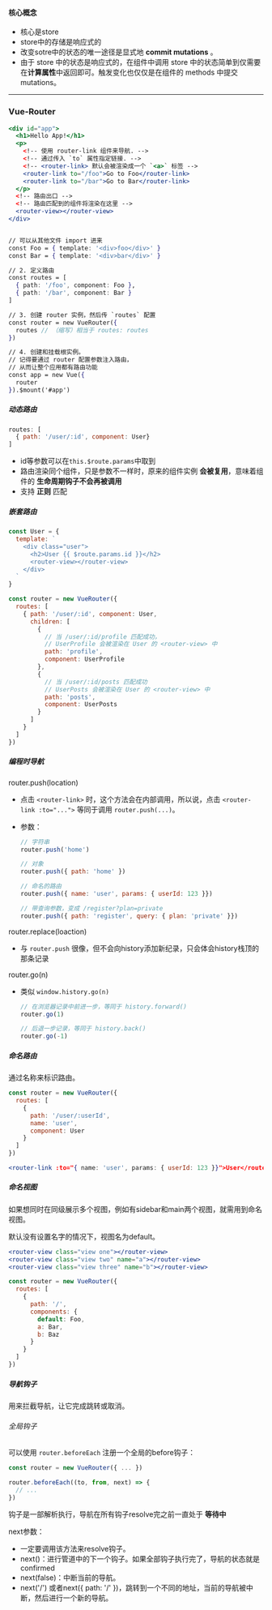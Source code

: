 #### 核心概念

- 核心是store
- store中的存储是响应式的
- 改变sotre中的状态的唯一途径是显式地 **commit mutations** 。
- 由于 store 中的状态是响应式的，在组件中调用 store 中的状态简单到仅需要在**计算属性**中返回即可。触发变化也仅仅是在组件的 methods 中提交 mutations。








---

### Vue-Router

```jsx
<div id="app">
  <h1>Hello App!</h1>
  <p>
    <!-- 使用 router-link 组件来导航. -->
    <!-- 通过传入 `to` 属性指定链接. -->
    <!-- <router-link> 默认会被渲染成一个 `<a>` 标签 -->
    <router-link to="/foo">Go to Foo</router-link>
    <router-link to="/bar">Go to Bar</router-link>
  </p>
  <!-- 路由出口 -->
  <!-- 路由匹配到的组件将渲染在这里 -->
  <router-view></router-view>
</div>


// 可以从其他文件 import 进来
const Foo = { template: '<div>foo</div>' }
const Bar = { template: '<div>bar</div>' }

// 2. 定义路由
const routes = [
  { path: '/foo', component: Foo },
  { path: '/bar', component: Bar }
]

// 3. 创建 router 实例，然后传 `routes` 配置
const router = new VueRouter({
  routes // （缩写）相当于 routes: routes
})

// 4. 创建和挂载根实例。
// 记得要通过 router 配置参数注入路由，
// 从而让整个应用都有路由功能
const app = new Vue({
  router
}).$mount('#app')
```



##### 动态路由

```javascript
routes: [
  { path: '/user/:id', component: User}
]
```

- id等参数可以在`this.$route.params`中取到
- 路由渲染同个组件，只是参数不一样时，原来的组件实例 **会被复用**，意味着组件的 **生命周期钩子不会再被调用**
- 支持 **正则** 匹配



##### 嵌套路由

```jsx
const User = {
  template: `
    <div class="user">
      <h2>User {{ $route.params.id }}</h2>
      <router-view></router-view>
    </div>
  `
}

const router = new VueRouter({
  routes: [
    { path: '/user/:id', component: User,
      children: [
        {
          // 当 /user/:id/profile 匹配成功，
          // UserProfile 会被渲染在 User 的 <router-view> 中
          path: 'profile',
          component: UserProfile
        },
        {
          // 当 /user/:id/posts 匹配成功
          // UserPosts 会被渲染在 User 的 <router-view> 中
          path: 'posts',
          component: UserPosts
        }
      ]
    }
  ]
})
```



##### 编程时导航

router.push(location)

- 点击 `<router-link>` 时，这个方法会在内部调用，所以说，点击 `<router-link :to="...">` 等同于调用 `router.push(...)`。

- 参数：

  ```javascript
  // 字符串
  router.push('home')

  // 对象
  router.push({ path: 'home' })

  // 命名的路由
  router.push({ name: 'user', params: { userId: 123 }})

  // 带查询参数，变成 /register?plan=private
  router.push({ path: 'register', query: { plan: 'private' }})
  ```



router.replace(loaction)

- 与 `router.push` 很像，但不会向history添加新纪录，只会体会history栈顶的那条记录



router.go(n)

- 类似 `window.history.go(n)`

  ```javascript
  // 在浏览器记录中前进一步，等同于 history.forward()
  router.go(1)

  // 后退一步记录，等同于 history.back()
  router.go(-1)
  ```



##### 命名路由

通过名称来标识路由。

```jsx
const router = new VueRouter({
  routes: [
    {
      path: '/user/:userId',
      name: 'user',
      component: User
    }
  ]
})

<router-link :to="{ name: 'user', params: { userId: 123 }}">User</router-link>
```





##### 命名视图

如果想同时在同级展示多个视图，例如有sidebar和main两个视图，就需用到命名视图。

默认没有设置名字的情况下，视图名为default。

```jsx
<router-view class="view one"></router-view>
<router-view class="view two" name="a"></router-view>
<router-view class="view three" name="b"></router-view>

const router = new VueRouter({
  routes: [
    {
      path: '/',
      components: {
        default: Foo,
        a: Bar,
        b: Baz
      }
    }
  ]
})
```





##### 导航钩子

用来拦截导航，让它完成跳转或取消。

###### 全局钩子

可以使用 `router.beforeEach` 注册一个全局的before钩子：

```javascript
const router = new VueRouter({ ... })

router.beforeEach((to, from, next) => {
  // ...
})
```

钩子是一部解析执行，导航在所有钩子resolve完之前一直处于 **等待中**

next参数：

- 一定要调用该方法来resolve钩子。
- next()：进行管道中的下一个钩子。如果全部钩子执行完了，导航的状态就是confirmed
- next(false)：中断当前的导航。
- next('/') 或者next({ path: '/' })，跳转到一个不同的地址，当前的导航被中断，然后进行一个新的导航。



